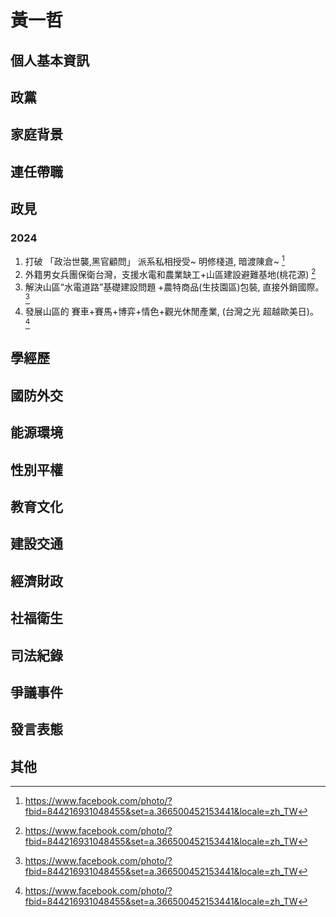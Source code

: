 # 黃一哲

## 個人基本資訊

## 政黨

## 家庭背景

## 連任帶職

## 政見

### 2024

1. 打破 「政治世襲,黑官顧問」 派系私相授受~ 明修棧道, 暗渡陳倉~ [^1]
2. 外籍男女兵團保衛台灣，支援水電和農業缺工+山區建設避難基地(桃花源) [^1]
3. 解決山區“水電道路”基礎建設問題 +農特商品(生技園區)包裝, 直接外銷國際。 [^1]
4. 發展山區的 賽車+賽馬+博弈+情色+觀光休閒產業, (台灣之光 超越歐美日)。 [^1]

[^1]:https://www.facebook.com/photo/?fbid=844216931048455&set=a.366500452153441&locale=zh_TW

## 學經歷

## 國防外交

## 能源環境

## 性別平權

## 教育文化

## 建設交通

## 經濟財政

## 社福衛生

## 司法紀錄

## 爭議事件

## 發言表態

## 其他
